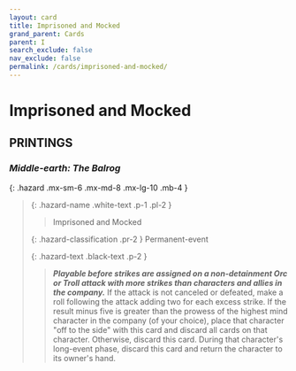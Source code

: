 ```yaml
---
layout: card
title: Imprisoned and Mocked
grand_parent: Cards
parent: I
search_exclude: false
nav_exclude: false
permalink: /cards/imprisoned-and-mocked/
---
```


# Imprisoned and Mocked


## PRINTINGS


### _Middle-earth: The Balrog_

{: .hazard .mx-sm-6 .mx-md-8 .mx-lg-10 .mb-4 }
> {: .hazard-name .white-text .p-1 .pl-2 }
> > <div class="hazard-mp"></div>
> > <div class="card-name">Imprisoned and Mocked</div>
>
> {: .hazard-classification .pr-2 }
> Permanent-event
>
> {: .hazard-text .black-text .p-2 }
> > ***Playable before strikes are assigned on a non-detainment Orc or Troll attack with more strikes than characters and allies in the company.*** If the attack is not canceled or defeated, make a roll following the attack adding two for each excess strike. If the result minus five is greater than the prowess of the highest mind character in the company (of your choice), place that character "off to the side" with this card and discard all cards on that character. Otherwise, discard this card. During that character's long-event phase, discard this card and return the character to its owner's hand. 
>
